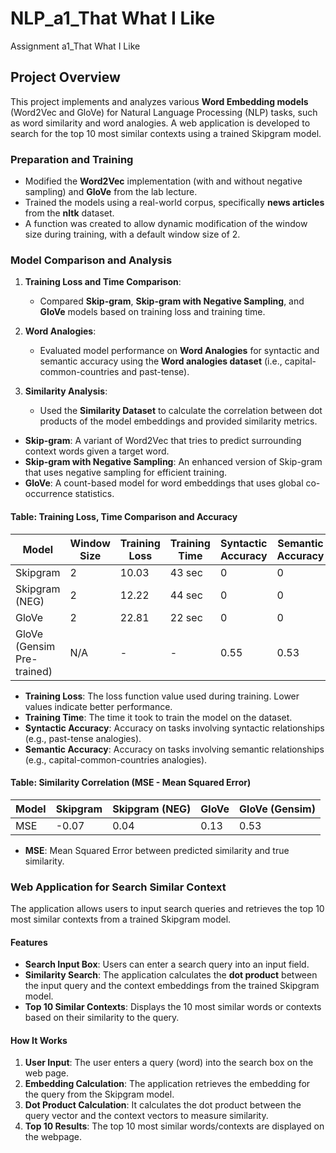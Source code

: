 # NLP_a1_That What I Like
Assignment a1_That What I Like

## Project Overview

This project implements and analyzes various **Word Embedding models** (Word2Vec and GloVe) for Natural Language Processing (NLP) tasks, such as word similarity and word analogies. A web application is developed to search for the top 10 most similar contexts using a trained Skipgram model.

### Preparation and Training

 - Modified the **Word2Vec** implementation (with and without negative sampling) and **GloVe** from the lab lecture.
 - Trained the models using a real-world corpus, specifically **news articles** from the **nltk** dataset.
 - A function was created to allow dynamic modification of the window size during training, with a default window size of 2.


### Model Comparison and Analysis

1. **Training Loss and Time Comparison**:
   - Compared **Skip-gram**, **Skip-gram with Negative Sampling**, and **GloVe** models based on training loss and training time.

2. **Word Analogies**:
   - Evaluated model performance on **Word Analogies** for syntactic and semantic accuracy using the **Word analogies dataset** (i.e., capital-common-countries and past-tense).

3. **Similarity Analysis**:
   - Used the **Similarity Dataset** to calculate the correlation between dot products of the model embeddings and provided similarity metrics.


 - **Skip-gram**: A variant of Word2Vec that tries to predict surrounding context words given a target word.
 - **Skip-gram with Negative Sampling**: An enhanced version of Skip-gram that uses negative sampling for efficient training.
 - **GloVe**: A count-based model for word embeddings that uses global co-occurrence statistics.


#### Table: Training Loss, Time Comparison and Accuracy
| Model                     | Window Size | Training Loss | Training Time | Syntactic Accuracy | Semantic Accuracy |
|---------------------------|-------------|---------------|---------------|--------------------|-------------------|
| Skipgram                  | 2           | 10.03         | 43 sec        | 0                  | 0                 |
| Skipgram (NEG)            | 2           | 12.22         | 44 sec        | 0                  | 0                 |
| GloVe                     | 2           | 22.81         | 22 sec        | 0                  | 0                 |
| GloVe (Gensim Pre-trained)| N/A         | -             | -             | 0.55               | 0.53              |

- **Training Loss**: The loss function value used during training. Lower values indicate better performance.
- **Training Time**: The time it took to train the model on the dataset.
- **Syntactic Accuracy**: Accuracy on tasks involving syntactic relationships (e.g., past-tense analogies).
- **Semantic Accuracy**: Accuracy on tasks involving semantic relationships (e.g., capital-common-countries analogies).


#### Table: Similarity Correlation (MSE - Mean Squared Error)
| Model                     | Skipgram    | Skipgram (NEG) | GloVe        | GloVe (Gensim)     |
|---------------------------|-------------|----------------|--------------|--------------------|
| MSE                       | -0.07       | 0.04           | 0.13         | 0.53               |
- **MSE**: Mean Squared Error between predicted similarity and true similarity.

### Web Application for Search Similar Context

The application allows users to input search queries and retrieves the top 10 most similar contexts from a trained Skipgram model.

#### Features
- **Search Input Box**: Users can enter a search query into an input field.
- **Similarity Search**: The application calculates the **dot product** between the input query and the context embeddings from the trained Skipgram model.
- **Top 10 Similar Contexts**: Displays the 10 most similar words or contexts based on their similarity to the query.

#### How It Works
1. **User Input**: The user enters a query (word) into the search box on the web page.
2. **Embedding Calculation**: The application retrieves the embedding for the query from the Skipgram model.
3. **Dot Product Calculation**: It calculates the dot product between the query vector and the context vectors to measure similarity.
4. **Top 10 Results**: The top 10 most similar words/contexts are displayed on the webpage.
